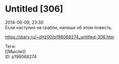 Untitled [306]
===============

   
 2014-06-09, 23:30   
  Если наступил на грабли, напиши об этом повесть.   
    
 <https://diary.ru/~zHz00/p198068274_untitled-306.htm>   
   
 Теги:   
 [[Мысли]]   
 ID: p198068274